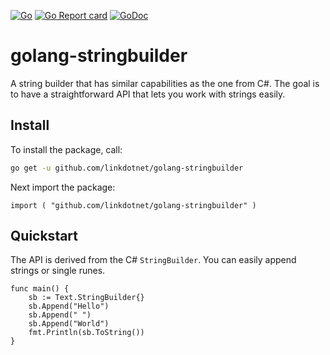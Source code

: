 [![Go](https://github.com/linkdotnet/golang-stringbuilder/actions/workflows/go.yml/badge.svg)](https://github.com/linkdotnet/golang-stringbuilder/actions/workflows/go.yml)
[![Go Report card](https://img.shields.io/badge/go%20report-A+-brightgreen.svg?style=flat)](https://img.shields.io/badge/go%20report-A+-brightgreen.svg?style=flat)
[![GoDoc](https://pkg.go.dev/badge/github.com/linkdotnet/golang-stringbuilder?status.svg)](https://pkg.go.dev/github.com/linkdotnet/golang-stringbuilder?tab=doc)

# golang-stringbuilder
A string builder that has similar capabilities as the one from C#. The goal is to have a straightforward API that lets you work with strings easily.

## Install

To install the package, call:
```bash
go get -u github.com/linkdotnet/golang-stringbuilder
```

Next import the package:
```golang
import ( "github.com/linkdotnet/golang-stringbuilder" )
```

## Quickstart

The API is derived from the C# `StringBuilder`. You can easily append strings or single runes.

```golang
func main() {
	sb := Text.StringBuilder{}
	sb.Append("Hello")
	sb.Append(" ")
	sb.Append("World")
	fmt.Println(sb.ToString())
}
```